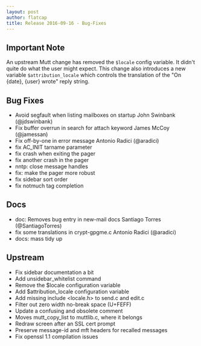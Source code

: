 ```yaml
---
layout: post
author: flatcap
title: Release 2016-09-16 - Bug-Fixes
---
```


## Important Note

An upstream Mutt change has removed the `$locale` config variable. It didn't
quite do what the user might expect. This change also introduces a new
variable `$attribution_locale` which controls the translation of the "On
{date}, {user} wrote" reply string.

## Bug Fixes

- Avoid segfault when listing mailboxes on startup John Swinbank
  (@jdswinbank)
- Fix buffer overrun in search for attach keyword James McCoy
  (@jamessan)
- Fix off-by-one in error message Antonio Radici
  (@aradici)
- fix AC_INIT tarname parameter
- fix crash when exiting the pager
- fix another crash in the pager
- nntp: close message handles
- fix: make the pager more robust
- fix sidebar sort order
- fix notmuch tag completion

## Docs

- doc: Removes bug entry in new-mail docs Santiago Torres
  (@SantiagoTorres)
- fix some translations in crypt-gpgme.c Antonio Radici
  (@aradici)
- docs: mass tidy up

## Upstream

- Fix sidebar documentation a bit
- Add unsidebar_whitelist command
- Remove the $locale configuration variable
- Add $attribution_locale configuration variable
- Add missing include \<locale.h\> to send.c and edit.c
- Filter out zero width no-break space (U+FEFF)
- Update a confusing and obsolete comment
- Moves mutt_copy_list to muttlib.c, where it belongs
- Redraw screen after an SSL cert prompt
- Preserve message-id and mft headers for recalled messages
- Fix openssl 1.1 compilation issues

